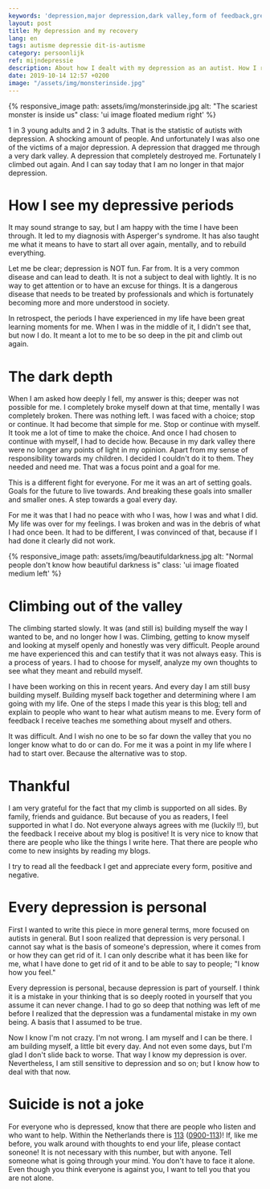 ```yaml
---
keywords: 'depression,major depression,dark valley,form of feedback,great learning moment'
layout: post
title: My depression and my recovery
lang: en
tags: autisme depressie dit-is-autisme
category: persoonlijk
ref: mijndepressie
description: About how I dealt with my depression as an autist. How I recovered and what it meant for me to be so deep.
date: 2019-10-14 12:57 +0200
image: "/assets/img/monsterinside.jpg"
---
```

{% responsive_image path: assets/img/monsterinside.jpg alt: "The scariest monster is inside us" class: 'ui image floated medium right' %}

1 in 3 young adults and 2 in 3 adults. That is the statistic of autists with depression. A shocking amount of people. And unfortunately I was also one of the victims of a major depression. A depression that dragged me through a very dark valley. A depression that completely destroyed me. Fortunately I climbed out again. And I can say today that I am no longer in that major depression.

# How I see my depressive periods

It may sound strange to say, but I am happy with the time I have been through. It led to my diagnosis with Asperger's syndrome. It has also taught me what it means to have to start all over again, mentally, and to rebuild everything.

Let me be clear; depression is NOT fun. Far from. It is a very common disease and can lead to death. It is not a subject to deal with lightly. It is no way to get attention or to have an excuse for things. It is a dangerous disease that needs to be treated by professionals and which is fortunately becoming more and more understood in society.

In retrospect, the periods I have experienced in my life have been great learning moments for me. When I was in the middle of it, I didn't see that, but now I do. It meant a lot to me to be so deep in the pit and climb out again.

# The dark depth

When I am asked how deeply I fell, my answer is this; deeper was not possible for me. I completely broke myself down at that time, mentally I was completely broken. There was nothing left. I was faced with a choice; stop or continue. It had become that simple for me. Stop or continue with myself. It took me a lot of time to make the choice. And once I had chosen to continue with myself, I had to decide how. Because in my dark valley there were no longer any points of light in my opinion. Apart from my sense of responsibility towards my children. I decided I couldn't do it to them. They needed and need me. That was a focus point and a goal for me.

This is a different fight for everyone. For me it was an art of setting goals. Goals for the future to live towards. And breaking these goals into smaller and smaller ones. A step towards a goal every day.

For me it was that I had no peace with who I was, how I was and what I did. My life was over for my feelings. I was broken and was in the debris of what I had once been. It had to be different, I was convinced of that, because if I had done it clearly did not work.

{% responsive_image path: assets/img/beautifuldarkness.jpg alt: "Normal people don't know how beautiful darkness is" class: 'ui image floated medium left' %}

# Climbing out of the valley

The climbing started slowly. It was (and still is) building myself the way I wanted to be, and no longer how I was. Climbing, getting to know myself and looking at myself openly and honestly was very difficult. People around me have experienced this and can testify that it was not always easy. This is a process of years. I had to choose for myself, analyze my own thoughts to see what they meant and rebuild myself.

I have been working on this in recent years. And every day I am still busy building myself. Building myself back together and determining where I am going with my life. One of the steps I made this year is this blog; tell and explain to people who want to hear what autism means to me. Every form of feedback I receive teaches me something about myself and others.

It was difficult. And I wish no one to be so far down the valley that you no longer know what to do or can do. For me it was a point in my life where I had to start over. Because the alternative was to stop.

# Thankful

I am very grateful for the fact that my climb is supported on all sides. By family, friends and guidance. But because of you as readers, I feel supported in what I do. Not everyone always agrees with me (luckily !!), but the feedback I receive about my blog is positive! It is very nice to know that there are people who like the things I write here. That there are people who come to new insights by reading my blogs.

I try to read all the feedback I get and appreciate every form, positive and negative.

# Every depression is personal

First I wanted to write this piece in more general terms, more focused on autists in general. But I soon realized that depression is very personal. I cannot say what is the basis of someone's depression, where it comes from or how they can get rid of it. I can only describe what it has been like for me, what I have done to get rid of it and to be able to say to people; "I know how you feel."

Every depression is personal, because depression is part of yourself. I think it is a mistake in your thinking that is so deeply rooted in yourself that you assume it can never change. I had to go so deep that nothing was left of me before I realized that the depression was a fundamental mistake in my own being. A basis that I assumed to be true.

Now I know I'm not crazy. I'm not wrong. I am myself and I can be there. I am building myself, a little bit every day. And not even some days, but I'm glad I don't slide back to worse. That way I know my depression is over. Nevertheless, I am still sensitive to depression and so on; but I know how to deal with that now.

# Suicide is not a joke

For everyone who is depressed, know that there are people who listen and who want to help. Within the Netherlands there is [113](https://www.113.nl/) ([0900-113](tel:0900-0113))! If, like me before, you walk around with thoughts to end your life, please contact soneone! It is not necessary with this number, but with anyone. Tell someone what is going through your mind. You don't have to face it alone. Even though you think everyone is against you, I want to tell you that you are not alone.